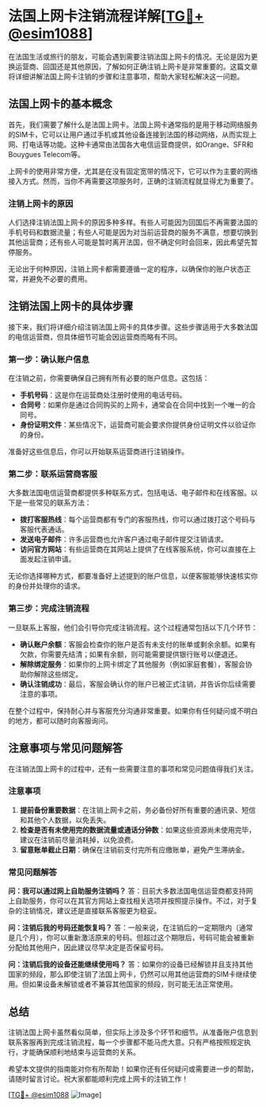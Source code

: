 # 法国上网卡注销流程详解[[TG💪+ @esim1088](https://t.me/s/esim1088)]

在法国生活或旅行的朋友，可能会遇到需要注销法国上网卡的情况。无论是因为更换运营商、回国还是其他原因，了解如何正确注销上网卡是非常重要的。这篇文章将详细讲解法国上网卡注销的步骤和注意事项，帮助大家轻松解决这一问题。

## 法国上网卡的基本概念

首先，我们需要了解什么是法国上网卡。法国上网卡通常指的是用于移动网络服务的SIM卡，它可以让用户通过手机或其他设备连接到法国的移动网络，从而实现上网、打电话等功能。这种卡通常由法国各大电信运营商提供，如Orange、SFR和Bouygues Telecom等。

上网卡的使用非常方便，尤其是在没有固定宽带的情况下，它可以作为主要的网络接入方式。然而，当你不再需要这项服务时，正确的注销流程就显得尤为重要了。

### 注销上网卡的原因

人们选择注销法国上网卡的原因多种多样。有些人可能因为回国后不再需要法国的手机号码和数据流量；有些人可能是因为对当前运营商的服务不满意，想要切换到其他运营商；还有些人可能是暂时离开法国，但不确定何时会回来，因此希望先暂停服务。

无论出于何种原因，注销上网卡都需要遵循一定的程序，以确保你的账户状态正常，并避免不必要的费用。

## 注销法国上网卡的具体步骤

接下来，我们将详细介绍注销法国上网卡的具体步骤。这些步骤适用于大多数法国的电信运营商，但具体细节可能会因运营商而略有不同。

### 第一步：确认账户信息

在注销之前，你需要确保自己拥有所有必要的账户信息。这包括：

- **手机号码**：这是你在运营商处注册时使用的电话号码。
- **合同号**：如果你是通过合同购买的上网卡，通常会在合同中找到一个唯一的合同号。
- **身份证明文件**：某些情况下，运营商可能会要求你提供身份证明文件以验证你的身份。

准备好这些信息后，你可以开始联系运营商进行注销操作。

### 第二步：联系运营商客服

大多数法国电信运营商都提供多种联系方式，包括电话、电子邮件和在线客服。以下是一些常见的联系方法：

- **拨打客服热线**：每个运营商都有专门的客服热线，你可以通过拨打这个号码与客服代表通话。
- **发送电子邮件**：许多运营商也允许客户通过电子邮件提交注销请求。
- **访问官方网站**：有些运营商在其网站上提供了在线客服系统，你可以直接在上面发起注销申请。

无论你选择哪种方式，都要准备好上述提到的账户信息，以便客服能够快速核实你的身份并处理你的请求。

### 第三步：完成注销流程

一旦联系上客服，他们会引导你完成注销流程。这个过程通常包括以下几个环节：

- **确认账户余额**：客服会检查你的账户是否有未支付的账单或剩余余额。如果有欠款，你需要先结清；如果有余额，则可能需要提供银行账号以便退还。
- **解除绑定服务**：如果你的上网卡绑定了其他服务（例如家庭套餐），客服会协助你解除这些绑定。
- **确认注销成功**：最后，客服会确认你的账户已被正式注销，并告诉你后续需要注意的事项。

在整个过程中，保持耐心并与客服充分沟通非常重要。如果你有任何疑问或不明白的地方，都可以随时向客服询问。

## 注意事项与常见问题解答

在注销法国上网卡的过程中，还有一些需要注意的事项和常见问题值得我们关注。

### 注意事项

1. **提前备份重要数据**：在注销上网卡之前，务必备份好所有重要的通讯录、短信和其他个人数据，以免丢失。
2. **检查是否有未使用完的数据流量或通话分钟数**：如果这些资源尚未使用完毕，建议在注销前尽量消耗掉，以免浪费。
3. **留意账单截止日期**：确保在注销前支付完所有应缴账单，避免产生滞纳金。

### 常见问题解答

**问：我可以通过网上自助服务注销吗？**
答：目前大多数法国电信运营商都支持网上自助服务，你可以在其官方网站上查找相关选项并按照提示操作。不过，对于复杂的注销情况，建议还是直接联系客服更为稳妥。

**问：注销后我的号码还能恢复吗？**
答：一般来说，在注销后的一定期限内（通常是几个月），你可以重新激活原来的号码。但超过这个期限后，号码可能会被重新分配给其他用户，因此建议尽早决定是否保留号码。

**问：注销后我的设备还能继续使用吗？**
答：如果你的设备已经解锁并且支持其他国家的频段，那么即使注销了法国上网卡，仍然可以用其他运营商的SIM卡继续使用。但如果设备未解锁或者不兼容其他国家的频段，则可能无法正常使用。

## 总结

注销法国上网卡虽然看似简单，但实际上涉及多个环节和细节。从准备账户信息到联系客服再到完成注销流程，每一个步骤都不能马虎大意。只有严格按照规定执行，才能确保顺利地结束与运营商的关系。

希望本文提供的指南能对你有所帮助！如果你还有任何疑问或需要进一步的帮助，请随时留言讨论。祝大家都能顺利完成上网卡的注销工作！

[[TG💪+ @esim1088](https://t.me/s/esim1088) ![Image](https://i.postimg.cc/4NQfJmqS/Snipaste-2025-05-13-00-14-12.png)]